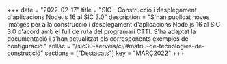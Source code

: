 +++
date = "2022-02-17"
title = "SIC - Construcció i desplegament d'aplicacions Node.js 16 al SIC 3.0"
description = "S'han publicat noves imatges per a la construcció i desplegament d'aplicacions Node.js 16 al SIC 3.0 d'acord amb el full de ruta del programari CTTI. S'ha adaptat la documentació i s'han actualitzat els corresponents exemples de configuració."
enllac = "/sic30-serveis/ci/#matriu-de-tecnologies-de-construcció"
sections    = ["Destacats"]
key = "MARÇ2022"
+++